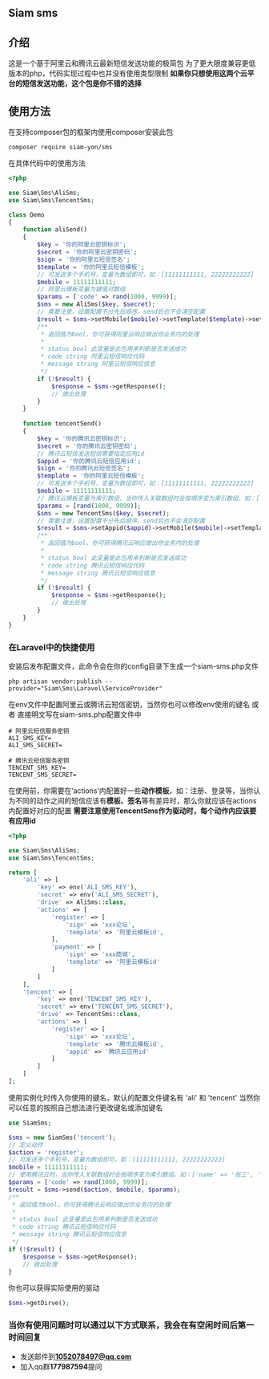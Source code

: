 ## Siam sms

## 介绍
这是一个基于阿里云和腾讯云最新短信发送功能的极简包
为了更大限度兼容更低版本的php，代码实现过程中也并没有使用类型限制
**如果你只想使用这两个云平台的短信发送功能，这个包是你不错的选择**

## 使用方法

在支持composer包的框架内使用composer安装此包

```shell
composer require siam-yon/sms
```

在具体代码中的使用方法

```php
<?php

use Siam\Sms\AliSms;
use Siam\Sms\TencentSms;

class Demo
{
	function aliSend()
	{
		$key = '你的阿里云密钥标识';
		$secret = '你的阿里云密钥密码';
		$sign = '你的阿里云短信签名';
		$template = '你的阿里云短信模板';
		// 可发送多个手机号，变量为数组即可，如：[11111111111, 22222222222]
		$mobile = 11111111111;
		// 阿里云模板变量为键值对数组
		$params = ['code' => rand(1000, 9999)];
		$sms = new AliSms($key, $secret);
		// 需要注意，设置配置不分先后顺序，send后也不会清空配置
		$result = $sms->setMobile($mobile)->setTemplate($template)->setSign($sign)->setParams($params)->send();
		/**
		 * 返回值为bool，你可获得阿里云响应做出你业务内的处理
		 *
		 * status bool 此变量是此包用来判断是否发送成功
		 * code string 阿里云短信响应代码
		 * message string 阿里云短信响应信息
		 */
		if (!$result) {
			$response = $sms->getResponse();
			// 做出处理
		}
	}
	
	function tencentSend()
	{
		$key = '你的腾讯云密钥标识';
		$secret = '你的腾讯云密钥密码';
		// 腾讯云短信发送短信需要指定应用id
		$appid = '你的腾讯云短信应用id';
		$sign = '你的腾讯云短信签名';
		$template = '你的阿里云短信模板';
		// 可发送多个手机号，变量为数组即可，如：[11111111111, 22222222222]
		$mobile = 11111111111;
		// 腾讯云模板变量为索引数组，当你传入关联数组时会按顺序变为索引数组，如：['name' => '张三', 'code' => '123'] => ['张三', '123']
		$params = [rand(1000, 9999)];
		$sms = new TencentSms($key, $secret);
		// 需要注意，设置配置不分先后顺序，send后也不会清空配置
		$result = $sms->setAppid($appid)->setMobile($mobile)->setTemplate($template)->setSign($sign)->setParams($params)->send();
		/**
		 * 返回值为bool，你可获得腾讯云响应做出你业务内的处理
		 *
		 * status bool 此变量是此包用来判断是否发送成功
		 * code string 腾讯云短信响应代码
		 * message string 腾讯云短信响应信息
		 */
		if (!$result) {
			$response = $sms->getResponse();
			// 做出处理
		}
	}
}
```

### 在Laravel中的快捷使用

安装后发布配置文件，此命令会在你的config目录下生成一个siam-sms.php文件

```shell
php artisan vendor:publish --provider="Siam\Sms\Laravel\ServiceProvider"
```

在env文件中配置阿里云或腾讯云短信密钥，当然你也可以修改env使用的键名 或者 直接明文写在siam-sms.php配置文件中

```env
# 阿里云短信服务密钥
ALI_SMS_KEY=
ALI_SMS_SECRET=

# 腾讯云短信服务密钥
TENCENT_SMS_KEY=
TENCENT_SMS_SECRET=
```

在使用前，你需要在‘actions’内配置好一些**动作模板**，如：注册、登录等，当你认为不同的动作之间的短信应该有**模板、签名**等有差异时，那么你就应该在actions内配置好对应的配置
**需要注意使用TencentSms作为驱动时，每个动作内应该要有应用id**

```php
<?php

use Siam\Sms\AliSms;
use Siam\Sms\TencentSms;

return [
	'ali' => [
		'key' => env('ALI_SMS_KEY'),
		'secret' => env('ALI_SMS_SECRET'),
		'drive' => AliSms::class,
		'actions' => [
			'register' => [
				'sign' => 'xxx论坛',
				'template' => '阿里云模板id',
			],
			'payment' => [
				'sign' => 'xxx商城',
				'template' => '阿里云模板id'
			]
		]
	],
	'tencent' => [
		'key' => env('TENCENT_SMS_KEY'),
		'secret' => env('TENCENT_SMS_SECRET'),
		'drive' => TencentSms::class,
		'actions' => [
			'register' => [
				'sign' => 'xxx论坛',
				'template' => '腾讯云模板id',
				'appid' => '腾讯云应用id'
			]
		]
	]
];
```

使用实例化时传入你使用的键名，默认的配置文件键名有 'ali' 和 'tencent' 当然你可以任意的按照自己想法进行更改键名或添加键名

```php
use SiamSms;

$sms = new SiamSms('tencent');
// 定义动作
$action = 'register';
// 可发送多个手机号，变量为数组即可，如：[11111111111, 22222222222]
$mobile = 11111111111;
// 使用腾讯云时，当你传入关联数组时会按顺序变为索引数组，如：['name' => '张三', 'code' => '123'] => ['张三', '123']
$params = ['code' => rand(1000, 9999)];
$result = $sms->send($action, $mobile, $params);
/**
 * 返回值为bool，你可获得腾讯云响应做出你业务内的处理
 *
 * status bool 此变量是此包用来判断是否发送成功
 * code string 腾讯云短信响应代码
 * message string 腾讯云短信响应信息
 */
if (!$result) {
	$response = $sms->getResponse();
	// 做出处理
}
```

你也可以获得实际使用的驱动

```php
$sms->getDirve();
```

### 当你有使用问题时可以通过以下方式联系，我会在有空闲时间后第一时间回复
* 发送邮件到**1052078497@qq.com**
* 加入qq群**177987594**提问